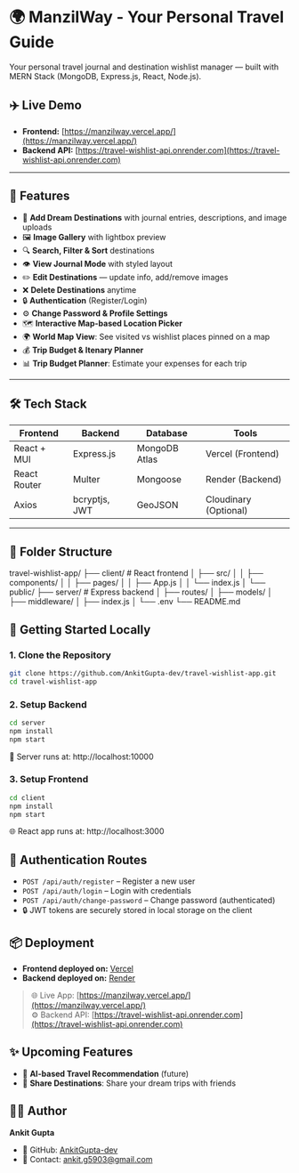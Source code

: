 # 🌍 ManzilWay - Your Personal Travel Guide

Your personal travel journal and destination wishlist manager — built with MERN Stack (MongoDB, Express.js, React, Node.js).

## ✈️ Live Demo

- **Frontend:** [https://manzilway.vercel.app/](https://manzilway.vercel.app/)
- **Backend API:** [https://travel-wishlist-api.onrender.com](https://travel-wishlist-api.onrender.com)

---

## 📸 Features

- 🧭 **Add Dream Destinations** with journal entries, descriptions, and image uploads
- 🖼️ **Image Gallery** with lightbox preview
- 🔍 **Search, Filter & Sort** destinations
- 👁️ **View Journal Mode** with styled layout
- ✏️ **Edit Destinations** — update info, add/remove images
- ❌ **Delete Destinations** anytime
- 🔒 **Authentication** (Register/Login)
- ⚙️ **Change Password & Profile Settings**
- 🗺️ **Interactive Map-based Location Picker**
- 🌍 **World Map View**: See visited vs wishlist places pinned on a map
- 💰 **Trip Budget & Itenary Planner**
- 📊 **Trip Budget Planner**: Estimate your expenses for each trip

---

## 🛠️ Tech Stack

| Frontend       | Backend      | Database       | Tools                |
|----------------|--------------|----------------|----------------------|
| React + MUI    | Express.js   | MongoDB Atlas  | Vercel (Frontend)    |
| React Router   | Multer       | Mongoose       | Render (Backend)     |
| Axios          | bcryptjs, JWT| GeoJSON        | Cloudinary (Optional)|

---

## 📁 Folder Structure

travel-wishlist-app/
├── client/ # React frontend
│ ├── src/
│ │ ├── components/
│ │ ├── pages/
│ │ ├── App.js
│ │ └── index.js
│ └── public/
├── server/ # Express backend
│ ├── routes/
│ ├── models/
│ ├── middleware/
│ ├── index.js
│ └── .env
└── README.md

## 🚀 Getting Started Locally

### 1. Clone the Repository

```bash
git clone https://github.com/AnkitGupta-dev/travel-wishlist-app.git
cd travel-wishlist-app
```

### 2. Setup Backend

```bash
cd server
npm install
npm start
```
🔗 Server runs at: http://localhost:10000

### 3. Setup Frontend

```bash
cd client
npm install
npm start
```
🌐 React app runs at: http://localhost:3000

## 🔐 Authentication Routes

- `POST /api/auth/register` – Register a new user
- `POST /api/auth/login` – Login with credentials
- `POST /api/auth/change-password` – Change password (authenticated)
- 🔒 JWT tokens are securely stored in local storage on the client

## 📦 Deployment

- **Frontend deployed on:** [Vercel](https://vercel.com)
- **Backend deployed on:** [Render](https://render.com)

> 🌐 Live App: [https://manzilway.vercel.app/](https://manzilway.vercel.app/)  
> ⚙️ Backend API: [https://travel-wishlist-api.onrender.com](https://travel-wishlist-api.onrender.com)

## ✨ Upcoming Features

- 🧠 **AI-based Travel Recommendation** (future)
- 📨 **Share Destinations**: Share your dream trips with friends

## 🙋‍♂️ Author

**Ankit Gupta**

- 🔗 GitHub: [AnkitGupta-dev](https://github.com/AnkitGupta-dev)
- 📧 Contact: ankit.g5903@gmail.com

